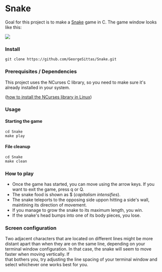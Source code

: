 # Snake

Goal for this project is to make a [Snake](https://en.wikipedia.org/wiki/Snake_(video_game_genre)) game in C. The game window looks like this:

![](https://imgur.com/njB0HCL.png)

### Install
```
git clone https://github.com/GeorgeSittas/Snake.git
```

### Prerequisites / Dependencies
This project uses the NCurses C library, so you need to make sure it's already installed in your system.

([how to install the NCurses library in Linux](https://www.ostechnix.com/how-to-install-ncurses-library-in-linux/))

### Usage
#### Starting the game
```
cd Snake
make play
```
#### File cleanup
```
cd Snake
make clean
```

### How to play
- Once the game has started, you can move using the arrow keys. If you want to exit the game, press q or Q.
- The snake food is shown as $ (_capitalism intensifies_).
- The snake teleports to the opposing side uppon hitting a side's wall, maintining its direction of movement.
- If you manage to grow the snake to its maximum length, you win.
- If the snake's head bumps into one of its body pieces, you lose.

### Screen configuration
Two adjacent characters that are located on different lines might be more distant apart than
when they are on the same line, depending on your terminal window configuration. In that case,
the snake will seem to move faster when moving vertically. If<br/>that bothers you, try adjusting the
line spacing of your terminal window and select whichever one works best for you.
